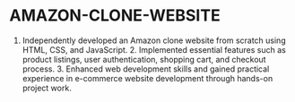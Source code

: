 # AMAZON-CLONE-WEBSITE
1. Independently developed an Amazon clone website from scratch using HTML, CSS, and JavaScript. 2. Implemented essential features such as product listings, user authentication, shopping cart, and checkout process. 3. Enhanced web development skills and gained practical experience in e-commerce website development through hands-on project work.
